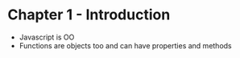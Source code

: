 # Chapter 1 - Introduction

- Javascript is OO
- Functions are objects too and can have properties and methods
